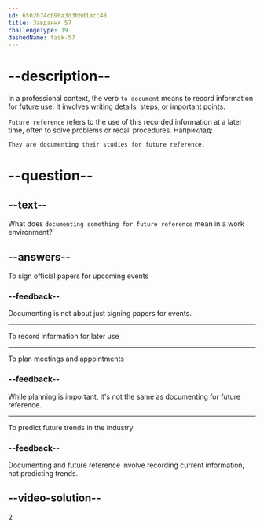 ```yaml
---
id: 65b2b74cb90a3d3b5d1acc48
title: Завдання 57
challengeType: 19
dashedName: task-57
---
```


# --description--

In a professional context, the verb `to document` means to record information for future use. It involves writing details, steps, or important points.

`Future reference` refers to the use of this recorded information at a later time, often to solve problems or recall procedures. Наприклад:

`They are documenting their studies for future reference.`


# --question--

## --text--

What does `documenting something for future reference` mean in a work environment?

## --answers--

To sign official papers for upcoming events

### --feedback--

Documenting is not about just signing papers for events.

---

To record information for later use

---

To plan meetings and appointments

### --feedback--

While planning is important, it's not the same as documenting for future reference.

---

To predict future trends in the industry

### --feedback--

Documenting and future reference involve recording current information, not predicting trends.

## --video-solution--

2
